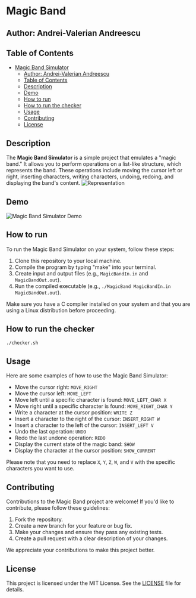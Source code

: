 # Magic Band

## Author: Andrei-Valerian Andreescu

## Table of Contents

- [Magic Band Simulator](#magic-band-simulator)
  - [Author: Andrei-Valerian Andreescu](#author-andrei-valerian-andreescu)
  - [Table of Contents](#table-of-contents)
  - [Description](#description)
  - [Demo](#demo)
  - [How to run](#how-to-run)
  - [How to run the checker](#how-to-run-the-checker)
  - [Usage](#usage)
  - [Contributing](#contributing)
  - [License](#license)

## Description

The **Magic Band Simulator** is a simple project that emulates a "magic band." It allows you to perform operations on a list-like structure, which represents the band. These operations include moving the cursor left or right, inserting characters, writing characters, undoing, redoing, and displaying the band's content.
![Representation](https://github.com/DrescoAV/MagicBand/blob/main/Demo/Representation%20Image.png)

## Demo

![Magic Band Simulator Demo](https://github.com/DrescoAV/MagicBand/blob/main/Demo/Magic%20Band%20Demo.gif)

## How to run

To run the Magic Band Simulator on your system, follow these steps:

1. Clone this repository to your local machine.
2. Compile the program by typing "make" into your terminal.
3. Create input and output files (e.g., `MagicBandIn.in` and `MagicBandOut.out`).
4. Run the compiled executable (e.g., `./MagicBand MagicBandIn.in MagicBandOut.out`).

Make sure you have a C compiler installed on your system and that you are using a Linux distribution before proceeding.

## How to run the checker

```bash
./checker.sh
```

## Usage

Here are some examples of how to use the Magic Band Simulator:

- Move the cursor right: `MOVE_RIGHT`
- Move the cursor left: `MOVE_LEFT`
- Move left until a specific character is found: `MOVE_LEFT_CHAR X`
- Move right until a specific character is found: `MOVE_RIGHT_CHAR Y`
- Write a character at the cursor position: `WRITE Z`
- Insert a character to the right of the cursor: `INSERT_RIGHT W`
- Insert a character to the left of the cursor: `INSERT_LEFT V`
- Undo the last operation: `UNDO`
- Redo the last undone operation: `REDO`
- Display the current state of the magic band: `SHOW`
- Display the character at the cursor position: `SHOW_CURRENT`

Please note that you need to replace `X`, `Y`, `Z`, `W`, and `V` with the specific characters you want to use.

## Contributing

Contributions to the Magic Band project are welcome! If you'd like to contribute, please follow these guidelines:

1. Fork the repository.
2. Create a new branch for your feature or bug fix.
3. Make your changes and ensure they pass any existing tests.
4. Create a pull request with a clear description of your changes.

We appreciate your contributions to make this project better.

## License

This project is licensed under the MIT License. See the [LICENSE](https://github.com/DrescoAV/MagicBand/blob/main/LICENSE) file for details.
